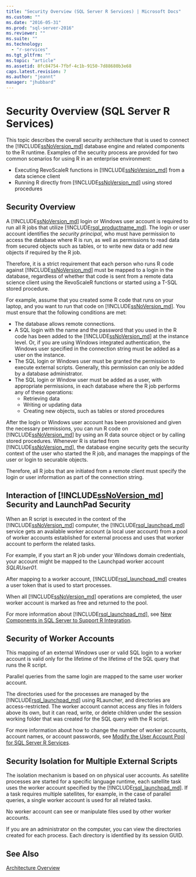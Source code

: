 ```yaml
---
title: "Security Overview (SQL Server R Services) | Microsoft Docs"
ms.custom: ""
ms.date: "2016-05-31"
ms.prod: "sql-server-2016"
ms.reviewer: ""
ms.suite: ""
ms.technology: 
  - "r-services"
ms.tgt_pltfrm: ""
ms.topic: "article"
ms.assetid: 8fc84754-7fbf-4c1b-9150-7d88680b3e68
caps.latest.revision: 7
ms.author: "jeannt"
manager: "jhubbard"
---
```

# Security Overview (SQL Server R Services)

This topic describes the overall security architecture that is used to connect the [!INCLUDE[ssNoVersion_md](../../advanced-analytics/r-services/includes/ssnoversion-md.md)] database engine and related components to the R runtime. Examples of the security process are provided for two common scenarios for using R in an enterprise environment:

+ Executing RevoScaleR functions in [!INCLUDE[ssNoVersion_md](../../advanced-analytics/r-services/includes/ssnoversion-md.md)] from a data science client
+ Running R directly from [!INCLUDE[ssNoVersion_md](../../advanced-analytics/r-services/includes/ssnoversion-md.md)] using stored procedures

## Security Overview

A [!INCLUDE[ssNoVersion_md](../../advanced-analytics/r-services/includes/ssnoversion-md.md)] login or Windows user account is required to run all R jobs that utilize [!INCLUDE[rsql_productname_md](../../advanced-analytics/r-services/includes/rsql-productname-md.md)]. The login or user account identifies the *security principal*, who must have permission to access the database where R is run, as well as permissions to read data from secured objects such as tables, or to write new data or add new objects if required by the R job.

Therefore, it is a strict requirement that each person who runs R code against [!INCLUDE[ssNoVersion_md](../../advanced-analytics/r-services/includes/ssnoversion-md.md)] must be mapped to a login in the database, regardless of whether that code is sent from a remote data science client using the RevoScaleR functions or started using a T-SQL stored procedure. 

For example, assume that you created some R code that runs on your laptop, and you want to run that code on [!INCLUDE[ssNoVersion_md](../../advanced-analytics/r-services/includes/ssnoversion-md.md)]. You must ensure that the following conditions are met:

+ The database allows remote connections.
+ A SQL login with the name and the password that you used in the R code has been added to the [!INCLUDE[ssNoVersion_md](../../advanced-analytics/r-services/includes/ssnoversion-md.md)] at the instance level. Or, if you are using Windows integrated authentication, the Windows user specified in the connection string must be added as a user on the instance.
+ The SQL login or Windows user must be granted the permission to execute external scripts. Generally, this permission can only be added by a database administrator.
+ The SQL login or Window user must be added as a user, with appropriate permissions, in each database where the R job performs any of these operations:
    + Retrieving data
    + Writing or updating data 
    + Creating new objects, such as tables or stored procedures

After the login or Windows user account has been provisioned and given the necessary permissions, you can run R code on [!INCLUDE[ssNoVersion_md](../../advanced-analytics/r-services/includes/ssnoversion-md.md)] by using an R data source object or by calling stored procedures. Whenever R is started from [!INCLUDE[ssNoVersion_md](../../advanced-analytics/r-services/includes/ssnoversion-md.md)], the database engine security gets the security context of the user who started the R job, and manages the mappings of the user or login to securable objects. 

Therefore, all R jobs that are initiated from a remote client must specify the login or user information as part of the connection string.


## Interaction of [!INCLUDE[ssNoVersion_md](../../advanced-analytics/r-services/includes/ssnoversion-md.md)] Security and LaunchPad Security

When an R script is executed in the context of the [!INCLUDE[ssNoVersion_md](../../advanced-analytics/r-services/includes/ssnoversion-md.md)] computer, the [!INCLUDE[rsql_launchpad_md](../../advanced-analytics/r-services/includes/rsql-launchpad-md.md)] service gets an available worker account (a local user account) from a pool of worker accounts established for external process and uses that worker account to perform the related tasks. 

For example, if you start an R job under your Windows domain credentials, your account might be mapped to the Launchpad worker account *SQLRUser01*.

After mapping to a worker account, [!INCLUDE[rsql_launchpad_md](../../advanced-analytics/r-services/includes/rsql-launchpad-md.md)] creates a user token that is used to start processes. 

When all [!INCLUDE[ssNoVersion_md](../../advanced-analytics/r-services/includes/ssnoversion-md.md)] operations are completed, the user worker account is marked as free and returned to the pool.

For more information about [!INCLUDE[rsql_launchpad_md](../../advanced-analytics/r-services/includes/rsql-launchpad-md.md)], see [New Components in SQL Server to Support R Integration](../../advanced-analytics/r-services/new-components-in-sql-server-to-support-r-services.md).

## Security of Worker Accounts
This mapping of an external Windows user or valid SQL login to a worker account is valid only for the lifetime of the lifetime of the SQL query that runs the R script. 

Parallel queries from the same login are mapped to the same user worker account.

The directories used for the processes are managed by the [!INCLUDE[rsql_launchpad_md](../../advanced-analytics/r-services/includes/rsql-launchpad-md.md)] using RLauncher, and directories are access-restricted. The worker account cannot access any files in folders above its own, but it can read, write, or delete children under the session working folder that was created for the SQL query with the R script.

For more information about how to change the number of worker accounts, account names, or account passwords, see [Modify the User Account Pool for SQL Server R Services](../../advanced-analytics/r-services/modify-the-user-account-pool-for-sql-server-r-services.md).


## Security Isolation for Multiple External Scripts

The isolation mechanism is based on on physical user accounts. As satellite processes are started for a specific language runtime, each satellite task uses the worker account specified by the [!INCLUDE[rsql_launchpad_md](../../advanced-analytics/r-services/includes/rsql-launchpad-md.md)]. If a task requires multiple satellites, for example, in the case of parallel queries, a single worker account is used for all related tasks.

No worker account can see or manipulate files used by other worker accounts.
 
If you are an administrator on the computer, you can view the directories created for each process. Each directory is identified by its session GUID.

## See Also
[Architecture Overview](../../advanced-analytics/r-services/architecture-overview-sql-server-r-services.md)